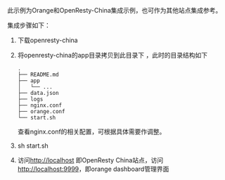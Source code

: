 此示例为Orange和OpenResty-China集成示例，也可作为其他站点集成参考。

集成步骤如下：

1. 下载openresty-china
2. 将openresty-china的app目录拷贝到此目录下	，此时的目录结构如下

	```
	.
	├── README.md
	├── app
	│   └── ...
	├── data.json
	├── logs
	├── nginx.conf
	├── orange.conf
	└── start.sh
	```
	查看nginx.conf的相关配置，可根据具体需要作调整。
3. sh start.sh
4. 访问[http://localhost](http://localhost) 即OpenResty China站点，访问[http://localhost:9999](http://localhost:9999)，即orange dashboard管理界面